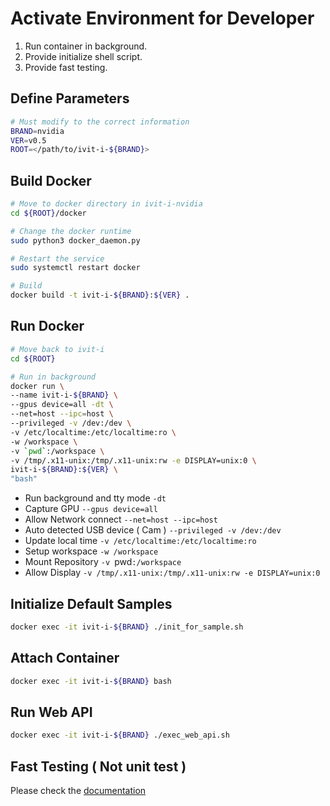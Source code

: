# Activate Environment for Developer
1. Run container in background.
2. Provide initialize shell script.
3. Provide fast testing.

## Define Parameters
```bash
# Must modify to the correct information
BRAND=nvidia
VER=v0.5
ROOT=</path/to/ivit-i-${BRAND}>
```

## Build Docker
```bash
# Move to docker directory in ivit-i-nvidia
cd ${ROOT}/docker

# Change the docker runtime
sudo python3 docker_daemon.py

# Restart the service
sudo systemctl restart docker

# Build
docker build -t ivit-i-${BRAND}:${VER} .
```

## Run Docker
```bash
# Move back to ivit-i
cd ${ROOT}

# Run in background
docker run \
--name ivit-i-${BRAND} \
--gpus device=all -dt \
--net=host --ipc=host \
--privileged -v /dev:/dev \
-v /etc/localtime:/etc/localtime:ro \
-w /workspace \
-v `pwd`:/workspace \
-v /tmp/.x11-unix:/tmp/.x11-unix:rw -e DISPLAY=unix:0 \
ivit-i-${BRAND}:${VER} \
"bash"
```
* Run background and tty mode `-dt`
* Capture GPU `--gpus device=all`
* Allow Network connect `--net=host --ipc=host`
* Auto detected USB device ( Cam ) `--privileged -v /dev:/dev`
* Update local time `-v /etc/localtime:/etc/localtime:ro`
* Setup workspace `-w /workspace`
* Mount Repository `-v `pwd`:/workspace`
* Allow Display `-v /tmp/.x11-unix:/tmp/.x11-unix:rw -e DISPLAY=unix:0`

## Initialize Default Samples
```bash
docker exec -it ivit-i-${BRAND} ./init_for_sample.sh
```

## Attach Container
```bash
docker exec -it ivit-i-${BRAND} bash
```

## Run Web API
```bash
docker exec -it ivit-i-${BRAND} ./exec_web_api.sh
```

## Fast Testing ( Not unit test )
Please check the [documentation](../test/README.md)